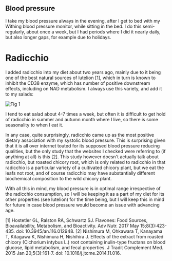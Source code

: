 ## Blood pressure

I take my blood pressure always in the evening, after I get to bed with my Withing blood pressure monitor,
while sitting in the bed. I do this semi-regularly, about once a week, but I had periods where I did it 
nearly daily, but also longer gaps, for example due to holidays.

# Radicchio

I added radicchio into my diet about two years ago, mainly due to it being one of the best natural sources of 
lutelion [1], which in turn is known to inhibit the CD38 enzyme, which has number of positive downstream effects, 
including on NAD metabolism. I always use this variety, and add it to my salads:

![Fig 1](<radiccio_picture.png>) 

I tend to eat salad about 4-7 times a week, but often it is difficult to get hold of radicchio in summer and
autumn month where I live, so there is some seasonality to when I eat it. 

In any case, quite surprisingly, radicchio came up as the most positive dietary association with my systolic 
blood pressure. This is surprising given that it is all over internet touted for its supposed blood pressure
reducing qualities, but the only study that the websites I checked were referring to (if anything at all) is this [2]. 
This study however doesn't actually talk about radicchio, but roasted chicory root, which is only related to radicchio in that 
radicchio is a particular variety of a cultivated chicory plant, but we eat the leafs not root, and of course
radicchio may have substantially different biochemical composition to the wild chicory plant.

With all this in mind, my blood pressure is in optimal range irrespective of the radicchio consumption, so I 
will be keeping it as a part of my diet for its other properties (see lutelion) for the time being, but I will keep
this in mind for future in case blood pressure would become an issue with advancing age. 


[1] Hostetler GL, Ralston RA, Schwartz SJ. Flavones: Food Sources, Bioavailability, Metabolism, and Bioactivity. Adv Nutr. 2017 May 15;8(3):423-435. doi: 10.3945/an.116.012948. 
[2] Nishimura M, Ohkawara T, Kanayama T, Kitagawa K, Nishimura H, Nishihira J. Effects of the extract from roasted chicory (Cichorium intybus L.) root containing inulin-type fructans on blood glucose, lipid metabolism, and fecal properties. J Tradit Complement Med. 2015 Jan 20;5(3):161-7. doi: 10.1016/j.jtcme.2014.11.016. 

# 
